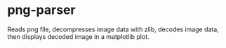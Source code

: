 # png-parser
Reads png file, decompresses image data with zlib, decodes image data, then displays decoded image in a matplotlib plot. 

